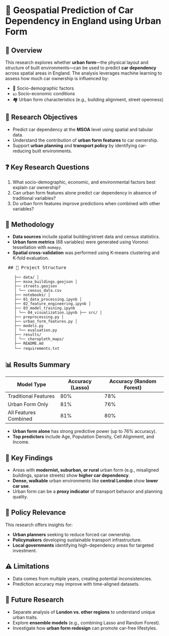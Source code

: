 # 🚗 Geospatial Prediction of Car Dependency in England using Urban Form
## 🧠 Overview
This research explores whether **urban form**—the physical layout and structure of built environments—can be used to predict **car dependency** across spatial areas in England. The analysis leverages machine learning to assess how much car ownership is influenced by:

- 🧍 Socio-demographic factors  
- 💷 Socio-economic conditions  
- 🏘️ Urban form characteristics (e.g., building alignment, street openness)

## 🎯 Research Objectives
- Predict car dependency at the **MSOA** level using spatial and tabular data.
- Understand the contribution of **urban form features** to car ownership.
- Support **urban planning** and **transport policy** by identifying car-reducing built environments.

## ❓ Key Research Questions
1. What socio-demographic, economic, and environmental factors best explain car ownership?
2. Can urban form features alone predict car dependency in absence of traditional variables?
3. Do urban form features improve predictions when combined with other variables?

## 🧪 Methodology
- **Data sources** include spatial building/street data and census statistics.
- **Urban form metrics** (68 variables) were generated using Voronoi tessellation with `momepy`.
- **Spatial cross-validation** was performed using K-means clustering and K-fold evaluation.

<pre> ## 📁 Project Structure 
  <code> 
    ├── data/ │ 
    ├── msoa_buildings.geojson │ 
    ├── streets.geojson 
    │ └── census_data.csv 
    ├── notebooks/ │ 
    ├── 01_data_processing.ipynb │ 
    ├── 02_feature_engineering.ipynb │ 
    ├── 03_model_training.ipynb 
    │ └── 04_visualization.ipynb ├── src/ │ 
    ├── preprocessing.py │ 
    ├── urban_form_features.py │ 
    ├── models.py 
    │ └── evaluation.py 
    ├── results/ 
    │ └── choropleth_maps/ 
    ├── README.md 
    └── requirements.txt </code> 
</pre>

## 📊 Results Summary

| Model Type               | Accuracy (Lasso) | Accuracy (Random Forest) |
|--------------------------|------------------|----------------------------|
| Traditional Features     | 80%              | 78%                        |
| Urban Form Only          | 81%              | 76%                        |
| All Features Combined    | 81%              | 80%                        |

- **Urban form alone** has strong predictive power (up to 76% accuracy).
- **Top predictors** include Age, Population Density, Cell Alignment, and Income.

## 🧠 Key Findings
- Areas with **modernist, suburban, or rural** urban form (e.g., misaligned buildings, sparse streets) show **higher car dependency**.
- **Dense, walkable** urban environments like **central London** show **lower car use**.
- Urban form can be a **proxy indicator** of transport behavior and planning quality.

## 🧭 Policy Relevance
This research offers insights for:
- **Urban planners** seeking to reduce forced car ownership.
- **Policymakers** developing sustainable transport infrastructure.
- **Local governments** identifying high-dependency areas for targeted investment.

## ⚠️ Limitations
- Data comes from multiple years, creating potential inconsistencies.
- Prediction accuracy may improve with time-aligned datasets.

## 🔮 Future Research
- Separate analysis of **London vs. other regions** to understand unique urban traits.
- Explore **ensemble models** (e.g., combining Lasso and Random Forest).
- Investigate how **urban form redesign** can promote car-free lifestyles.
